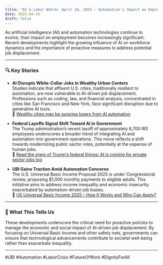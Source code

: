 ```yaml
---
title: "AI & Labor Watch: April 16, 2025 — Automation's Impact on Employment and Policy Responses"
date: 2025-04-16
draft: false
---
```


As artificial intelligence (AI) and automation technologies continue to evolve, their impact on employment becomes increasingly significant. Recent developments highlight the growing influence of AI on workforce dynamics and the importance of proactive measures to address potential job displacement.

---

### 🔍 Key Stories

- **AI Disrupts White-Collar Jobs in Wealthy Urban Centers**  
  Studies indicate that affluent U.S. cities, traditionally resilient to automation, are now vulnerable to AI-driven job displacement. Professions such as coding, law, and financial analysis, concentrated in cities like San Francisco and New York, face significant disruption due to generative AI tools.  
  🔗 [Wealthy cities may be surprise losers from AI automation](https://www.ft.com/content/04343a69-8204-493c-b8c6-edfbd4057199)

- **Federal Layoffs Signal Shift Toward AI in Government**  
  The Trump administration’s recent layoff of approximately 6,700 IRS employees underscores a broader trend of integrating AI and automation into government operations. This move reflects a shift towards modernizing public sector roles, potentially at the expense of human jobs.  
  🔗 [Read the signs of Trump's federal firings: AI is coming for private sector jobs too](https://www.theguardian.com/business/2025/mar/02/ai-layoffs-trump-irs)

- **UBI Gains Traction Amid Automation Concerns**  
  The U.S. Universal Basic Income Proposal 2025 is under Congressional review, proposing $1,000 monthly payments to eligible adults. This initiative aims to address income inequality and economic insecurity exacerbated by automation-driven job losses.  
  🔗 [US Universal Basic Income 2025 – How It Works and Who Can Apply?](https://www.idolgu.in/us-universal-basic-income-2025/)

---

### 🧠 What This Tells Us

These developments underscore the critical need for proactive policies to manage the economic and social impact of AI-driven job displacement. By focusing on Universal Basic Income and other safety nets, governments can ensure that technological advancements contribute to societal well-being rather than exacerbate inequality.

---

#UBI #Automation #LaborCrisis #FutureOfWork #DignityForAll

